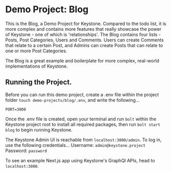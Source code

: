 # Demo Project: Blog

This is the Blog, a Demo Project for Keystone. Compared to the todo list, it is more complex and contains more features that really showcase the power of Keystone - one of which is 'relationships'. The Blog contains four lists - Posts, Post Categories, Users and Comments. Users can create Comments that relate to a certain Post, and Admins can create Posts that can relate to one or more Post Categories.

The Blog is a great example and boilerplate for more complex, real-world implementations of Keystone.

## Running the Project.

Before you can run this demo project, create a .env file within the project folder `touch demo-projects/blog/.env`, and write the following...

```
PORT=3000
```

Once the .env file is created, open your terminal and run `bolt` within the Keystone project root to install all required packages, then run `bolt start blog` to begin running Keystone.

The Keystone Admin UI is reachable from `localhost:3000/admin`. To log in, use the following credentials...
Username: `admin@keystone.project`
Password: `password`

To see an example Next.js app using Keystone's GraphQl APIs, head to `localhost:3000`.

